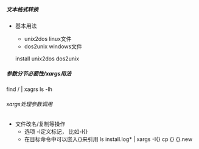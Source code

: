 ##### 文本格式转换
+ 基本用法
  - unix2dos linux文件
  - dos2unix windows文件
  
  install unix2dos dos2unix
##### 参数分节必要性/xargs用法
find / | xagrs ls -lh
###### xargs处理参数调用
+ 文件改名/复制等操作
  - 选项 -I定义标记， 比如-I{}
  - 在目标命令中可以嵌入{}来引用
    ls install.log* | xargs -I{} cp {} {}.new
